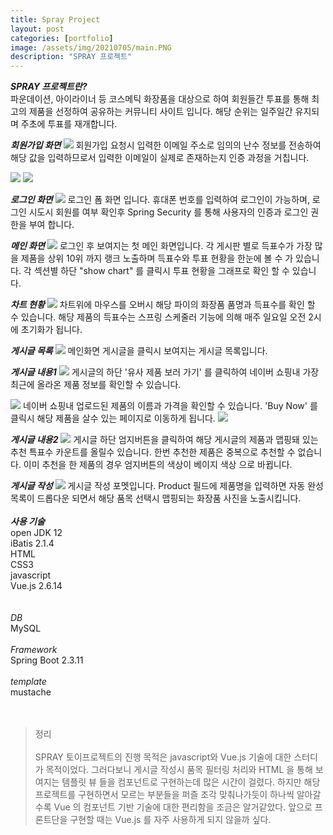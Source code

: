 ```yaml
---
title: Spray Project
layout: post
categories: [portfolio]
image: /assets/img/20210705/main.PNG
description: "SPRAY 프로젝트"
---
```


_**SPRAY 프로젝트란?<br>**_
파운데이션, 아이라이너 등 코스메틱 화장품을 대상으로 하여 회원들간 투표를 통해 최고의 제품을 선정하여 공유하는 커뮤니티 사이트 입니다. 해당 순위는 일주일간 유지되며 주초에 투표를 재개합니다.

_**회원가입 화면**_
<img src="/showRoom/assets/img/20210705/emailcert.PNG"> 
회원가입 요청시 입력한 이메일 주소로 임의의 난수 정보를 전송하여 해당 값을 입력하므로서 입력한 이메일이 실제로 존재하는지 인증 과정을 거칩니다. 

<img src="/showRoom/assets/img/20210705/emailcertAlert.PNG"> 

<img src="/showRoom/assets/img/20210705/emailcertConfirm.PNG"> 

_**로그인 화면**_
<img src="/showRoom/assets/img/20210705/login.PNG"> 
로그인 폼 화면 입니다. 휴대폰 번호를 입력하여 로그인이 가능하며, 로그인 시도시 회원를 여부 확인후 Spring Security 를 통해 사용자의 인증과 로그인 권한을 부여 합니다.

_**메인 화면**_
<img src="/showRoom/assets/img/20210705/main.PNG"> 
로그인 후 보여지는 첫 메인 화면입니다. 각 게시판 별로 득표수가 가장 많을 제품을 상위 10위 까지 랭크 노출하며 득표수와 투표 현황을 한눈에 볼 수 가 있습니다. 
각 섹션별 하단 "show chart" 를 클릭시 투표 현황을 그래프로 확인 할 수 있습니다. 

_**차트 현황**_
<img src="/showRoom/assets/img/20210705/chart.PNG"> 
차트위에 마우스를 오버시 해당 파이의 화장품 품명과 득표수를 확인 할 수 있습니다. 
해당 제품의 득표수는 스프링 스케줄러 기능에 의해 매주 일요일 오전 2시에 초기화가 됩니다. 

_**게시글 목록**_
<img src="/showRoom/assets/img/20210705/boardlist.PNG"> 
메인화면 게시글을 클릭시 보여지는 게시글 목록입니다. 

_**게시글 내용1**_
<img src="/showRoom/assets/img/20210705/content1.PNG"> 
게시글의 하단 '유사 제품 보러 가기' 를 클릭하여 네이버 쇼핑내 가장 최근에 올라온 제품 정보를 확인할 수 있습니다. 

<img src="/showRoom/assets/img/20210705/contentSimilar.PNG"> 
네이버 쇼핑내 업로드된 제품의 이름과 가격을 확인할 수 있습니다. 'Buy Now' 를 클릭시 해당 제품을 살수 있는 페이지로 이동하게 됩니다. 

<img src="/showRoom/assets/img/20210705/contentSimilar2.PNG"> 


_**게시글 내용2**_
<img src="/showRoom/assets/img/20210705/content2.PNG"> 
게시글 하단 엄지버튼을 클릭하여 해당 게시글의 제품과 맵핑돼 있는 추천 특표수 카운트를 올릴수 있습니다. 한번 추천한 제품은 중복으로 추천할 수 없습니다. 
이미 추천을 한 제품의 경우 엄지버튼의 색상이 베이지 색상 으로 바뀝니다. 

_**게시글 작성**_
<img src="/showRoom/assets/img/20210705/boardWrite.PNG"> 
게시글 작성 포멧입니다. 
Product 필드에 제품명을 입력하면 자동 완성 목록이 드롭다운 되면서 해당 품목 선택시 맵핑되는 화장품 사진을 노출시킵니다. 
<br>
<br>
_**사용 기술<br>**_
open JDK 12<br>
iBatis 2.1.4<br>
HTML<br>
CSS3<br>
javascript<br>
Vue.js 2.6.14<br>
<br>
<br>
_DB<br>_
MySQL
<br>
<br>
_Framework<br>_
Spring Boot 2.3.11
<br>
<br>
_template<br>_
mustache<br>
<br>
<br>
> 정리<br><br>
SPRAY 토이프로젝트의 진행 목적은 javascript와 Vue.js 기술에 대한 스터디가 목적이었다. 그러다보니 게시글 작성시 품목 필터링 처리와 HTML 을 통해 보여지는 템플릿 뷰 들을 컴포넌트로 구현하는데 많은 시간이 걸렸다. 하지만 해당 프로젝트를 구현하면서 모르는 부분들을 퍼즐 조각 맞춰나가듯이 하나씩 알아갈수록 Vue 의 컴포넌트 기반 기술에 대한 편리함을 조금은 알거같았다. 앞으로 프론트단을 구현할 때는 Vue.js 를 자주 사용하게 되지 않을까 싶다. 


 
